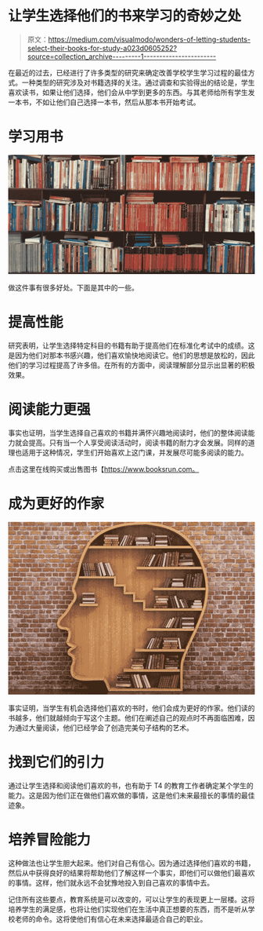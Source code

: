 # 让学生选择他们的书来学习的奇妙之处

> 原文：<https://medium.com/visualmodo/wonders-of-letting-students-select-their-books-for-study-a023d0605252?source=collection_archive---------1----------------------->

在最近的过去，已经进行了许多类型的研究来确定改善学校学生学习过程的最佳方式。一种类型的研究涉及对书籍选择的关注。通过调查和实验得出的结论是，学生喜欢读书，如果让他们选择，他们会从中学到更多的东西。与其老师给所有学生发一本书，不如让他们自己选择一本书，然后从那本书开始考试。

# 学习用书

![](img/2444707753531fd20dfa4ad3efc15aa0.png)

做这件事有很多好处。下面是其中的一些。

# 提高性能

研究表明，让学生选择特定科目的书籍有助于提高他们在标准化考试中的成绩。这是因为他们对那本书感兴趣，他们喜欢愉快地阅读它。他们的思想是放松的，因此他们的学习过程提高了许多倍。在所有的方面中，阅读理解部分显示出显著的积极效果。

# 阅读能力更强

事实也证明，当学生选择自己喜欢的书籍并满怀兴趣地阅读时，他们的整体阅读能力就会提高。只有当一个人享受阅读活动时，阅读书籍的耐力才会发展。同样的道理也适用于这种情况，学生们开始喜欢上这门课，并发展尽可能多阅读的能力。

点击这里在线购买或出售图书【https://www.booksrun.com。

# 成为更好的作家

![](img/eb899d4017ea9c961812ce16eb852dce.png)

事实证明，当学生有机会选择他们喜欢的书时，他们会成为更好的作家。他们读的书越多，他们就越倾向于写这个主题。他们在阐述自己的观点时不再面临困难，因为通过大量阅读，他们已经学会了创造完美句子结构的艺术。

# 找到它们的引力

通过让学生选择和阅读他们喜欢的书，也有助于 T4 的教育工作者确定某个学生的能力。这是因为他们正在做他们喜欢做的事情，这是他们未来最擅长的事情的最佳迹象。

# 培养冒险能力

这种做法也让学生胆大起来。他们对自己有信心。因为通过选择他们喜欢的书籍，然后从中获得良好的结果将帮助他们了解这样一个事实，即他们可以做他们最喜欢的事情。这样，他们就永远不会犹豫地投入到自己喜欢的事情中去。

记住所有这些要点，教育系统是可以改变的，可以让学生的表现更上一层楼。这将培养学生的满足感，也将让他们实现他们在生活中真正想要的东西，而不是听从学校老师的命令。这将使他们有信心在未来选择最适合自己的职业。